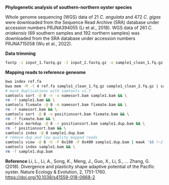 **Phylogenetic analysis of southern-northern oyster species**

Whole genome sequencing (WGS) data of 21 *C. angulata* and 472 *C. gigas* were downloaded from the Sequence Read Archive (SRA) database under accession numbers PRJNA394055 (Li et al., 2018). WGS data of 261 *C. ariakensis* (69 southern samples and 192 northern samples) was downloaded from the SRA database under accession numbers PRJNA715058 (Wu et al., 2022).

**Data trimming**
```bash
fastp -i input_1.fastq.gz -I input_2.fastq.gz -o sample1_clean_1.fq.gz -O sample1_clean_2.fq.gz —adapter_sequence auto —detect_adapter_for_pe —unpaired1 output_um_1.fastq.gz —unpaired2 output_um_2.fastq.gz —failed_out output_failed.fastq.gz —cut_front —cut_front_window_size=1 —cut_front_mean_quality=20 —cut_tail —cut_tail_window_size=1 —cut_tail_mean_quality=20 —cut_right —cut_right_window_size=4 —cut_right_mean_quality=20 —length_required=36 —thread 1 --trim_front1 5 --trim_front2 5
```
**Mapping reads to reference geneome**
```bash
bwa index ref.fa
bwa mem -M -t 4 ref.fa sample1_clean_1.fq.gz sample1_clean_2.fq.gz | samtools view -bS > sample1.bam
# mark duplications with samtools v1.7
samtools sort -@ 8 -n -o namesort.bam sample1.bam && \
rm -f sample1.bam && \
samtools fixmate -@ 8 -m namesort.bam fixmate.bam && \
rm -f namesort.bam && \
samtools sort -@ 8 -o positionsort.bam fixmate.bam && \
rm -f fixmate.bam && \
samtools markdup -@ 8 -r positionsort.bam sample1.dup.bam && \
rm -f positionsort.bam && \
samtools index -@ 8 sample1.dup.bam
# remove dup and low quality mapped reads
samtools view -@ 8 -h -F 0x100 -F 0x400 sample1.dup.bam | mawk '$6 !~/[8-9].[SH]/ && $6 !~ /[1-9][0-9].[SH]/'| samtools view -@ 8 -q 30 -bS > sample1.bam && \
samtools index sample1.bam && \
rm -f sample1.dup.bam
````

**Reference**
Li, L., Li, A., Song, K., Meng, J., Guo, X., Li, S., ... Zhang, G. (2018). Divergence and plasticity shape adaptive potential of the Pacific oyster. Nature Ecology & Evolution, 2, 1751-1760. https://doi.org/10.1038/s41559-018-0668-2
